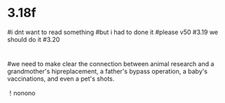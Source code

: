 # 3.18f
#i dnt want to read something
#but i had to done it
#please v50
#3.19
we should do it
#3.20
#
#we need to make clear the connection between animal research and a grandmother's hipreplacement, a father's bypass operation, a baby's vaccinations, and even a pet's shots.


！nonono

